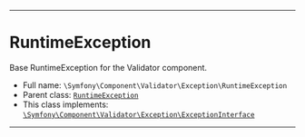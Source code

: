***

# RuntimeException

Base RuntimeException for the Validator component.

* Full name: `\Symfony\Component\Validator\Exception\RuntimeException`
* Parent class: [`RuntimeException`](../../../../RuntimeException.md)
* This class implements:
  [`\Symfony\Component\Validator\Exception\ExceptionInterface`](./ExceptionInterface.md)

***

